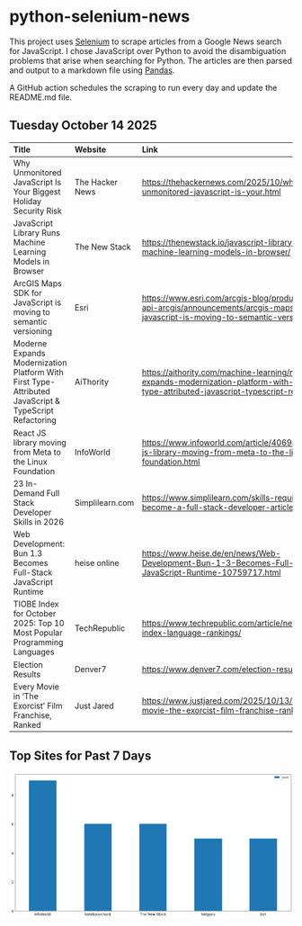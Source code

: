 # python-selenium-news

This project uses [Selenium](https://www.seleniumhq.org/) to scrape articles from a Google News search for JavaScript.
I chose JavaScript over Python to avoid the disambiguation problems that arise when searching for Python.
The articles are then parsed and output to a markdown file using [Pandas](https://pandas.pydata.org/).

A GitHub action schedules the scraping to run every day and update the README.md file.

## Tuesday October 14 2025


| Title                                                                                                 | Website         | Link                                                                                                                                        |
|:------------------------------------------------------------------------------------------------------|:----------------|:--------------------------------------------------------------------------------------------------------------------------------------------|
| Why Unmonitored JavaScript Is Your Biggest Holiday Security Risk                                      | The Hacker News | https://thehackernews.com/2025/10/why-unmonitored-javascript-is-your.html                                                                   |
| JavaScript Library Runs Machine Learning Models in Browser                                            | The New Stack   | https://thenewstack.io/javascript-library-runs-machine-learning-models-in-browser/                                                          |
| ArcGIS Maps SDK for JavaScript is moving to semantic versioning                                       | Esri            | https://www.esri.com/arcgis-blog/products/js-api-arcgis/announcements/arcgis-maps-sdk-for-javascript-is-moving-to-semantic-versioning       |
| Moderne Expands Modernization Platform With First Type-Attributed JavaScript & TypeScript Refactoring | AiThority       | https://aithority.com/machine-learning/moderne-expands-modernization-platform-with-first-type-attributed-javascript-typescript-refactoring/ |
| React JS library moving from Meta to the Linux Foundation                                             | InfoWorld       | https://www.infoworld.com/article/4069651/react-js-library-moving-from-meta-to-the-linux-foundation.html                                    |
| 23 In-Demand Full Stack Developer Skills in 2026                                                      | Simplilearn.com | https://www.simplilearn.com/skills-required-to-become-a-full-stack-developer-article                                                        |
| Web Development: Bun 1.3 Becomes Full-Stack JavaScript Runtime                                        | heise online    | https://www.heise.de/en/news/Web-Development-Bun-1-3-Becomes-Full-Stack-JavaScript-Runtime-10759717.html                                    |
| TIOBE Index for October 2025: Top 10 Most Popular Programming Languages                               | TechRepublic    | https://www.techrepublic.com/article/news-tiobe-index-language-rankings/                                                                    |
| Election Results                                                                                      | Denver7         | https://www.denver7.com/election-results                                                                                                    |
| Every Movie in ‘The Exorcist’ Film Franchise, Ranked                                                  | Just Jared      | https://www.justjared.com/2025/10/13/every-movie-the-exorcist-film-franchise-ranked/2/                                                      |
## Top Sites for Past 7 Days

![Graph of Top Sites](https://raw.githubusercontent.com/dan-mba/python-selenium-news/main/last-week.png)
